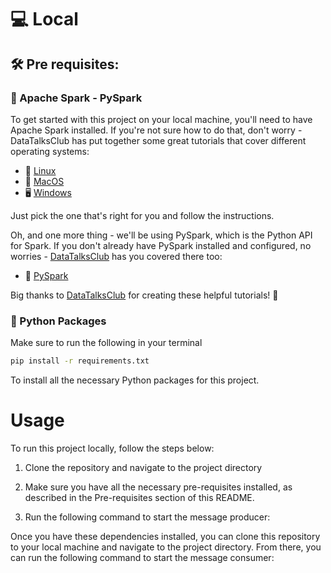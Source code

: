 # 💻 Local

## 🛠️ Pre requisites:



### 🚀 Apache Spark - PySpark

To get started with this project on your local machine, you'll need to have Apache Spark installed. If you're not sure how to do that, don't worry - DataTalksClub has put together some great tutorials that cover different operating systems:

- 🐧 [Linux](https://github.com/DataTalksClub/data-engineering-zoomcamp/blob/main/week_5_batch_processing/setup/linux.md)
- 🍎 [MacOS](https://github.com/DataTalksClub/data-engineering-zoomcamp/blob/main/week_5_batch_processing/setup/macos.md)
- 🖥️ [Windows](https://github.com/DataTalksClub/data-engineering-zoomcamp/blob/main/week_5_batch_processing/setup/windows.md)

Just pick the one that's right for you and follow the instructions.

Oh, and one more thing - we'll be using PySpark, which is the Python API for Spark. If you don't already have PySpark installed and configured, no worries - [DataTalksClub](https://github.com/DataTalksClub) has you covered there too:

- 🐍 [PySpark](https://github.com/DataTalksClub/data-engineering-zoomcamp/blob/main/week_5_batch_processing/setup/pyspark.md)

Big thanks to [DataTalksClub](https://github.com/DataTalksClub) for creating these helpful tutorials! 👏

### 🐍 Python Packages

Make sure to run the following in your terminal

```bash
pip install -r requirements.txt
```

To install all the necessary Python packages for this project.

# Usage
To run this project locally, follow the steps below:

1. Clone the repository and navigate to the project directory

2. Make sure you have all the necessary pre-requisites installed, as described in the Pre-requisites section of this README.
3. Run the following command to start the message producer:

Once you have these dependencies installed, you can clone this repository to your local machine and navigate to the project directory. From there, you can run the following command to start the message consumer:

